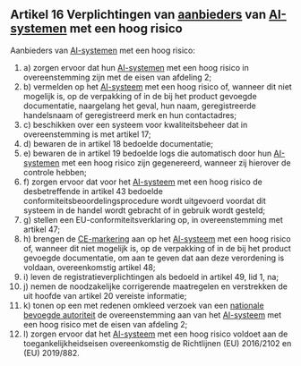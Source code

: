 ## Artikel 16 Verplichtingen van [aanbieders](a3.md#^aanbieder) van [AI-systemen](a3.md#^ai-systeem) met een hoog risico

Aanbieders van [AI-systemen](a3.md#^ai-systeem) met een hoog risico:

1. a) zorgen ervoor dat hun [AI-systemen](a3.md#^ai-systeem) met een hoog risico in overeenstemming zijn met de eisen van afdeling 2;
2. b) vermelden op het [AI-systeem](a3.md#^ai-systeem) met een hoog risico of, wanneer dit niet mogelijk is, op de verpakking of in de bij het product gevoegde documentatie, naargelang het geval, hun naam, geregistreerde handelsnaam of geregistreerd merk en hun contactadres;
3. c) beschikken over een systeem voor kwaliteitsbeheer dat in overeenstemming is met artikel 17;
4. d) bewaren de in artikel 18 bedoelde documentatie;
5. e) bewaren de in artikel 19 bedoelde logs die automatisch door hun [AI-systemen](a3.md#^ai-systeem) met een hoog risico zijn gegenereerd, wanneer zij hierover de controle hebben;
6. f) zorgen ervoor dat voor het [AI-systeem](a3.md#^ai-systeem) met een hoog risico de desbetreffende in artikel 43 bedoelde conformiteitsbeoordelingsprocedure wordt uitgevoerd voordat dit systeem in de handel wordt gebracht of in gebruik wordt gesteld;
7. g) stellen een EU-conformiteitsverklaring op, in overeenstemming met artikel 47;
8. h) brengen de [CE-markering](a3.md#^ce) aan op het [AI-systeem](a3.md#^ai-systeem) met een hoog risico of, wanneer dit niet mogelijk is, op de verpakking of in de bij het product gevoegde documentatie, om aan te geven dat aan deze verordening is voldaan, overeenkomstig artikel 48;
9. i) leven de registratieverplichtingen als bedoeld in artikel 49, lid 1, na;
10. j) nemen de noodzakelijke corrigerende maatregelen en verstrekken de uit hoofde van artikel 20 vereiste informatie;
11. k) tonen op een met redenen omkleed verzoek van een [nationale bevoegde autoriteit](a3.md#^natbau) de overeenstemming aan van het [AI-systeem](a3.md#^ai-systeem) met een hoog risico met de eisen van afdeling 2;
12. l) zorgen ervoor dat het [AI-systeem](a3.md#^ai-systeem) met een hoog risico voldoet aan de toegankelijkheidseisen overeenkomstig de Richtlijnen (EU) 2016/2102 en (EU) 2019/882.
